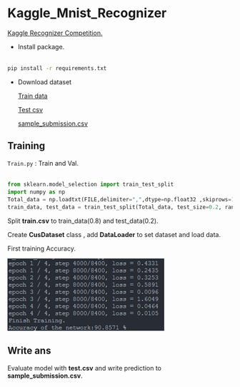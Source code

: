 # Kaggle_Mnist_Recognizer

[Kaggle Recognizer Competition.](https://www.kaggle.com/competitions/digit-recognizer)

+ Install package.

```bash

pip install -r requirements.txt
```

+ Download dataset

    [Train data](https://www.kaggle.com/competitions/digit-recognizer/data?select=train.csv)

    [Test csv](https://www.kaggle.com/competitions/digit-recognizer/data?select=test.csv)

    [sample_submission.csv](https://www.kaggle.com/competitions/digit-recognizer/data?select=sample_submission.csv)

## Training

`Train.py` : Train and Val.

```python

from sklearn.model_selection import train_test_split
import numpy as np
Total_data = np.loadtxt(FILE,delimiter=",",dtype=np.float32 ,skiprows=1)
train_data, test_data = train_test_split(Total_data, test_size=0.2, random_state=42)

```

Split **train.csv** to train_data(0.8) and test_data(0.2).

Create **CusDataset** class , add **DataLoader** to set dataset and load data.

First training Accuracy.

![1](./Accuracy/Training(1).png)

## Write ans

Evaluate model with **test.csv** and write prediction to **sample_submission.csv**.
